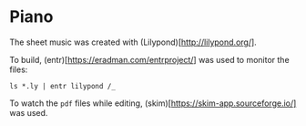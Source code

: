 # Piano

The sheet music was created with (Lilypond)[http://lilypond.org/].

To build, (entr)[https://eradman.com/entrproject/] was used to monitor the files:

    ls *.ly | entr lilypond /_

To watch the `pdf` files while editing, (skim)[https://skim-app.sourceforge.io/] was used.
